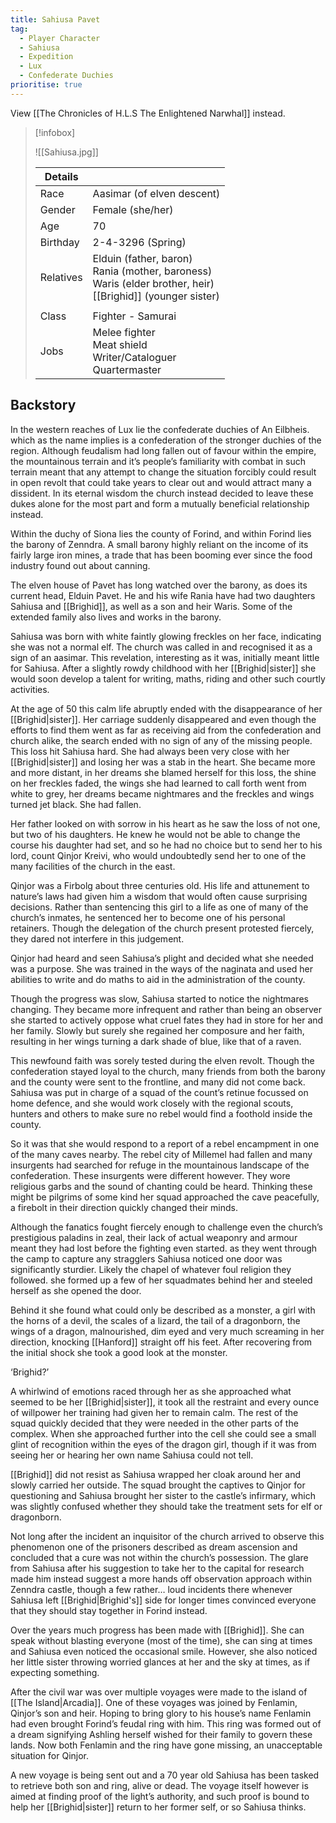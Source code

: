 ```yaml
---
title: Sahiusa Pavet
tag:
  - Player Character
  - Sahiusa
  - Expedition
  - Lux
  - Confederate Duchies
prioritise: true
---
```


View [[The Chronicles of H.L.S The Enlightened Narwhal]] instead.

> [!infobox]
>
> ![[Sahiusa.jpg]]
>
> | Details   |                                                                                                                         |
> | --------- | ----------------------------------------------------------------------------------------------------------------------- |
> | Race      | Aasimar (of elven descent)                                                                                              |
> | Gender    | Female (she/her)                                                                                                        |
> | Age       | 70                                                                                                                      |
> | Birthday  | 2-4-3296 (Spring)                                                                                                       |
> | Relatives | Elduin (father, baron) <br> Rania (mother, baroness) <br> Waris (elder brother, heir) <br> [[Brighid]] (younger sister) |
> |           |                                                                                                                         |
> | Class     | Fighter - Samurai                                                                                                       |
> | Jobs      | Melee fighter <br> Meat shield <br> Writer/Cataloguer <br> Quartermaster                                                |

## Backstory

In the western reaches of Lux lie the confederate duchies of An Eilbheis. which as the name implies is a confederation of the stronger duchies of the region. Although feudalism had long fallen out of favour within the empire, the mountainous terrain and it’s people’s familiarity with combat in such terrain meant that any attempt to change the situation forcibly could result in open revolt that could take years to clear out and would attract many a dissident. In its eternal wisdom the church instead decided to leave these dukes alone for the most part and form a mutually beneficial relationship instead.

Within the duchy of Siona lies the county of Forind, and within Forind lies the barony of Zenndra. A small barony highly reliant on the income of its fairly large iron mines, a trade that has been booming ever since the food industry found out about canning.

The elven house of Pavet has long watched over the barony, as does its current head, Elduin Pavet. He and his wife Rania have had two daughters Sahiusa and [[Brighid]], as well as a son and heir Waris. Some of the extended family also lives and works in the barony.

Sahiusa was born with white faintly glowing freckles on her face, indicating she was not a normal elf. The church was called in and recognised it as a sign of an aasimar. This revelation, interesting as it was, initially meant little for Sahiusa. After a slightly rowdy childhood with her [[Brighid|sister]] she would soon develop a talent for writing, maths, riding and other such courtly activities.

At the age of 50 this calm life abruptly ended with the disappearance of her [[Brighid|sister]].
Her carriage suddenly disappeared and even though the efforts to find them went as far as receiving aid from the confederation and church alike, the search ended with no sign of any of the missing people. This loss hit Sahiusa hard. She had always been very close with her [[Brighid|sister]] and losing her was a stab in the heart. She became more and more distant, in her dreams she blamed herself for this loss, the shine on her freckles faded, the wings she had learned to call forth went from white to grey, her dreams became nightmares and the freckles and wings turned jet black. She had fallen.

Her father looked on with sorrow in his heart as he saw the loss of not one, but two of his daughters. He knew he would not be able to change the course his daughter had set, and so he had no choice but to send her to his lord, count Qinjor Kreivi, who would undoubtedly send her to one of the many facilities of the church in the east.

Qinjor was a Firbolg about three centuries old. His life and attunement to nature’s laws had given him a wisdom that would often cause surprising decisions. Rather than sentencing this girl to a life as one of many of the church’s inmates, he sentenced her to become one of his personal retainers. Though the delegation of the church present protested fiercely, they dared not interfere in this judgement.

Qinjor had heard and seen Sahiusa’s plight and decided what she needed was a purpose.
She was trained in the ways of the naginata and used her abilities to write and do maths to aid in the administration of the county.

Though the progress was slow, Sahiusa started to notice the nightmares changing. They became more infrequent and rather than being an observer she started to actively oppose what cruel fates they had in store for her and her family. Slowly but surely she regained her composure and her faith, resulting in her wings turning a dark shade of blue, like that of a raven.

This newfound faith was sorely tested during the elven revolt. Though the confederation stayed loyal to the church, many friends from both the barony and the county were sent to the frontline, and many did not come back. Sahiusa was put in charge of a squad of the count’s retinue focussed on home defence, and she would work closely with the regional scouts, hunters and others to make sure no rebel would find a foothold inside the county.

So it was that she would respond to a report of a rebel encampment in one of the many caves nearby. The rebel city of Millemel had fallen and many insurgents had searched for refuge in the mountainous landscape of the confederation. These insurgents were different however. They wore religious garbs and the sound of chanting could be heard. Thinking these might be pilgrims of some kind her squad approached the cave peacefully, a firebolt in their direction quickly changed their minds.

Although the fanatics fought fiercely enough to challenge even the church’s prestigious paladins in zeal, their lack of actual weaponry and armour meant they had lost before the fighting even started. as they went through the camp to capture any stragglers Sahiusa noticed one door was significantly sturdier. Likely the chapel of whatever foul religion they followed. she formed up a few of her squadmates behind her and steeled herself as she opened the door.

Behind it she found what could only be described as a monster, a girl with the horns of a devil, the scales of a lizard, the tail of a dragonborn, the wings of a dragon, malnourished, dim eyed and very much screaming in her direction, knocking [[Hanford]] straight off his feet.
After recovering from the initial shock she took a good look at the monster.

‘Brighid?’

A whirlwind of emotions raced through her as she approached what seemed to be her [[Brighid|sister]], it took all the restraint and every ounce of willpower her training had given her to remain calm. The rest of the squad quickly decided that they were needed in the other parts of the complex. When she approached further into the cell she could see a small glint of recognition within the eyes of the dragon girl, though if it was from seeing her or hearing her own name Sahiusa could not tell.

[[Brighid]] did not resist as Sahiusa wrapped her cloak around her and slowly carried her outside. The squad brought the captives to Qinjor for questioning and Sahiusa brought her sister to the castle’s infirmary, which was slightly confused whether they should take the treatment sets for elf or dragonborn.

Not long after the incident an inquisitor of the church arrived to observe this phenomenon one of the prisoners described as dream ascension and concluded that a cure was not within the church’s possession. The glare from Sahiusa after his suggestion to take her to the capital for research made him instead suggest a more hands off observation approach within Zenndra castle, though a few rather… loud incidents there whenever Sahiusa left [[Brighid|Brighid's]] side for longer times convinced everyone that they should stay together in Forind instead.

Over the years much progress has been made with [[Brighid]]. She can speak without blasting everyone (most of the time), she can sing at times and Sahiusa even noticed the occasional smile. However, she also noticed her little sister throwing worried glances at her and the sky at times, as if expecting something.

After the civil war was over multiple voyages were made to the island of [[The Island|Arcadia]].
One of these voyages was joined by Fenlamin, Qinjor’s son and heir.
Hoping to bring glory to his house’s name Fenlamin had even brought Forind’s feudal ring with him. This ring was formed out of a dream signifying Ashling herself wished for their family to govern these lands. Now both Fenlamin and the ring have gone missing, an unacceptable situation for Qinjor.

A new voyage is being sent out and a 70 year old Sahiusa has been tasked to retrieve both son and ring, alive or dead. The voyage itself however is aimed at finding proof of the light’s authority, and such proof is bound to help her [[Brighid|sister]] return to her former self, or so Sahiusa thinks.
